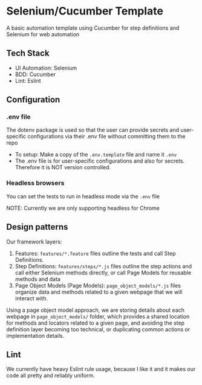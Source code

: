 # Selenium/Cucumber Template

A basic automation template using Cucumber for step definitions and Selenium for web automation

## Tech Stack

- UI Automation: Selenium
- BDD: Cucumber
- Lint: Eslint

## Configuration

### .env file

The dotenv package is used so that the user can provide secrets and user-specific configurations via their .env file without committing them to the repo

- To setup: Make a copy of the `.env.template` file and name it `.env`
- The .env file is for user-specific configurations and also for secrets. Therefore it is NOT version controlled.

### Headless browsers

You can set the tests to run in headless mode via the `.env` file

NOTE: Currently we are only supporting headless for Chrome

## Design patterns

Our framework layers:

1. Features: `features/*.feature` files outline the tests and call Step Definitions.
2. Step Definitions: `features/steps/*.js` files outline the step actions and call either Selenium methods directly, or call Page Models for reusable methods and data
3. Page Object Models (Page Models): `page_object_models/*.js` files organize data and methods related to a given webpage that we will interact with.

Using a page object model approach, we are storing details about each webpage in `page_object_models/` folder, which provides a shared location for methods and locators related to a given page, and avoiding the step definition layer becoming too technical, or duplicating common actions or implementation details.

## Lint

We currently have heavy Eslint rule usage, because I like it and it makes our code all pretty and reliably uniform.
